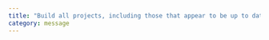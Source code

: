 ```yaml
---
title: "Build all projects, including those that appear to be up to date."
category: message
---
```

